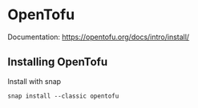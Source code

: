 # OpenTofu
Documentation: https://opentofu.org/docs/intro/install/

## Installing OpenTofu
Install with snap

```snap install --classic opentofu```
